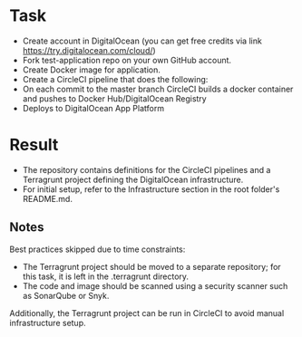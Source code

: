 # Task

* Create account in DigitalOcean (you can get free credits via link https://try.digitalocean.com/cloud/)
* Fork test-application repo on your own GitHub account.
* Create Docker image for application.
* Create a CircleCI pipeline that does the following:
* On each commit to the master branch CircleCI builds a docker container and pushes to Docker Hub/DigitalOcean Registry
* Deploys to DigitalOcean App Platform

# Result
* The repository contains definitions for the CircleCI pipelines and a Terragrunt project defining the DigitalOcean infrastructure.
* For initial setup, refer to the Infrastructure section in the root folder's README.md.

## Notes
Best practices skipped due to time constraints:
* The Terragrunt project should be moved to a separate repository; for this task, it is left in the .terragrunt directory.
* The code and image should be scanned using a security scanner such as SonarQube or Snyk.

Additionally, the Terragrunt project can be run in CircleCI to avoid manual infrastructure setup.